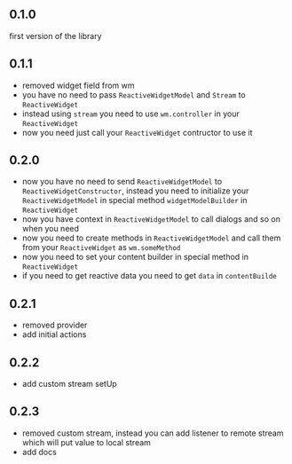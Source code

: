 ## 0.1.0

first version of the library

## 0.1.1

* removed widget field from wm
* you have no need to pass ``ReactiveWidgetModel`` and ``Stream`` to ``ReactiveWidget``
* instead using ``stream`` you need to use ```wm.controller``` in your ```ReactiveWidget```
* now you need just call your ```ReactiveWidget``` contructor to use it

## 0.2.0

* now you have no need to send ```ReactiveWidgetModel``` to ```ReactiveWidgetConstructor```, instead you need to initialize your ```ReactiveWidgetModel``` in special method ```widgetModelBuilder``` in ```ReactiveWidget```
* now you have context in ```ReactiveWidgetModel``` to call dialogs and so on when you need
* now you need to create methods in ```ReactiveWidgetModel``` and call them from your ```ReactiveWidget``` as ```wm.someMethod```
* now you need to set your content builder in special method in ```ReactiveWidget```
* if you need to get reactive data you need to get ```data``` in ```contentBuilde```

## 0.2.1

* removed provider
* add initial actions

## 0.2.2

* add custom stream setUp

## 0.2.3

* removed custom stream, instead you can add listener to remote stream which will put value to local stream
* add docs